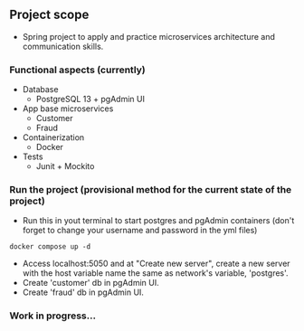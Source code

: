 ## Project scope
+ Spring project to apply and practice microservices architecture and communication skills.
### Functional aspects (currently)
 + Database
   + PostgreSQL 13 + pgAdmin UI
 + App base microservices
   + Customer
   + Fraud
+ Containerization
   + Docker
+ Tests
   + Junit + Mockito
### Run the project (provisional method for the current state of the project)

+ Run this in yout terminal to start postgres and pgAdmin containers 
(don't forget to change your username and password in the yml files)
```
docker compose up -d
```
+ Access localhost:5050 and at "Create new server", create a new server with the host variable name the same as network's variable, 'postgres'.
+ Create 'customer' db in pgAdmin UI.
+ Create 'fraud' db in pgAdmin UI.


### Work in progress...
